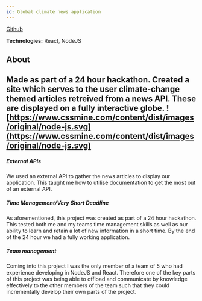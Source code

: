 ```yaml
---
id: Global climate news application
---
```

[Github](https://github.com/rupert648/Stacshack007)

**Technologies:** React, NodeJS
## About 
 Made as part of a 24 hour hackathon. Created a site which serves to the user climate-change themed articles retreived from a news API. These are displayed on a fully interactive globe.
![https://www.cssmine.com/content/dist/images/original/node-js.svg](https://www.cssmine.com/content/dist/images/original/node-js.svg)
---
##### External APIs
We used an external API to gather the news articles to display our application. This taught me how to utilise documentation to get the most out of an external API.

##### Time Management/Very Short Deadline
As aforementioned, this project was created as part of a 24 hour hackathon. This tested both me and my teams time management skills as well as our ability to learn and retain a lot of new information in a short time. By the end of the 24 hour we had a fully working application.

##### Team management
Coming into this project I was the only member of a team of 5 who had experience developing in NodeJS and React. Therefore one of the key parts of this project was being able to offload and communicate by knowledge effectively to the other members of the team such that they could incrementally develop their own parts of the project.

